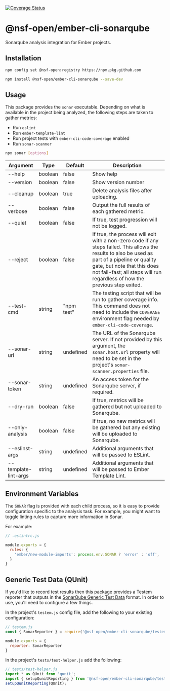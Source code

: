 [![Coverage Status](https://coveralls.io/repos/github/nsf-open/ember-cli-sonarqube/badge.svg?branch=main&_=1)](https://coveralls.io/github/nsf-open/ember-cli-sonarqube?branch=main)

@nsf-open/ember-cli-sonarqube
==============================================================================
Sonarqube analysis integration for Ember projects.


Installation
------------------------------------------------------------------------------
```bash
npm config set @nsf-open:registry https://npm.pkg.github.com
```

```bash
npm install @nsf-open/ember-cli-sonarqube --save-dev
```


Usage
------------------------------------------------------------------------------
This package provides the `sonar` executable. Depending on what is available in the project
being analyzed, the following steps are taken to gather metrics:

- Run `eslint`
- Run `ember-template-lint`
- Run project tests with `ember-cli-code-coverage` enabled
- Run `sonar-scanner`

```bash
npx sonar [options]
```

| Argument             | Type    | Default    | Description                                                                                                                                                                                                                                                   |
|----------------------|---------|------------|---------------------------------------------------------------------------------------------------------------------------------------------------------------------------------------------------------------------------------------------------------------|
| --help               | boolean | false      | Show help                                                                                                                                                                                                                                                     |
| --version            | boolean | false      | Show version number                                                                                                                                                                                                                                           |
| --cleanup            | boolean | true       | Delete analysis files after uploading.                                                                                                                                                                                                                        |
| --verbose            | boolean | false      | Output the full results of each gathered metric.                                                                                                                                                                                                              |
| --quiet              | boolean | false      | If true, test progression will not be logged.                                                                                                                                                                                                                 |
| --reject             | boolean | false      | If true, the process will exit with a non-zero code if any steps failed. This allows the results to also be used as part of a pipeline or quality gate, but note that this does not fail-fast; all steps will run regardless of how the previous step exited. |
| --test-cmd           | string  | "npm test" | The testing script that will be run to gather coverage info. This command does not need to include the `COVERAGE` environment flag needed by `ember-cli-code-coverage`.                                                                                       |
| --sonar-url          | string  | undefined  | The URL of the Sonarqube server. If not provided by this argument, the `sonar.host.url` property will need to be set in the project's `sonar-scanner.properties` file.                                                                                        |
| --sonar-token        | string  | undefined  | An access token for the Sonarqube server, if required.                                                                                                                                                                                                        |
| --dry-run            | boolean | false      | If true, metrics will be gathered but not uploaded to Sonarqube.                                                                                                                                                                                              |
| --only-analysis      | boolean | false      | If true, no new metrics will be gathered but any existing will be uploaded to Sonarqube.                                                                                                                                                                      |
| --eslinst-args       | string  | undefined  | Additional arguments that will be passed to ESLint.                                                                                                                                                                                                           |
| --template-lint-args | string  | undefined  | Additional arguments that will be passed to Ember Template Lint.                                                                                                                                                                                              |



Environment Variables
------------------------------------------------------------------------------
The `SONAR` flag is provided with each child process, so it is easy to provide configuration specific to
the analysis task. For example, you might want to toggle linting rules to capture more information in Sonar.

For example:

```javascript
// .eslintrc.js

module.exports = {
  rules: {
    'ember/new-module-imports': process.env.SONAR ? 'error' : 'off',
  }
}
```


Generic Test Data (QUnit)
------------------------------------------------------------------------------
If you'd like to record test results then this package provides a Testem reporter that outputs in the 
[SonarQube Generic Test Data](https://docs.sonarqube.org/latest/analysis/generic-test/) format. In order to use, 
you'll need to configure a few things.

In the project's `testem.js` config file, add the following to your existing configuration:

```javascript
// testem.js
const { SonarReporter } = require('@nsf-open/ember-cli-sonarqube/testem');

module.exports = {
  reporter: SonarReporter
}
```

In the project's `tests/test-helper.js` add the following:

```javascript
// tests/test-helper.js
import * as QUnit from 'qunit';
import { setupQunitReporting } from '@nsf-open/ember-cli-sonarqube/test-support';
setupQunitReporting(QUnit);
```
